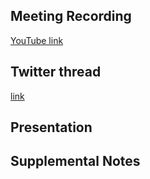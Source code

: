 ## Meeting Recording

[YouTube link](----)

## Twitter thread

[link](----)

## Presentation


## Supplemental Notes
